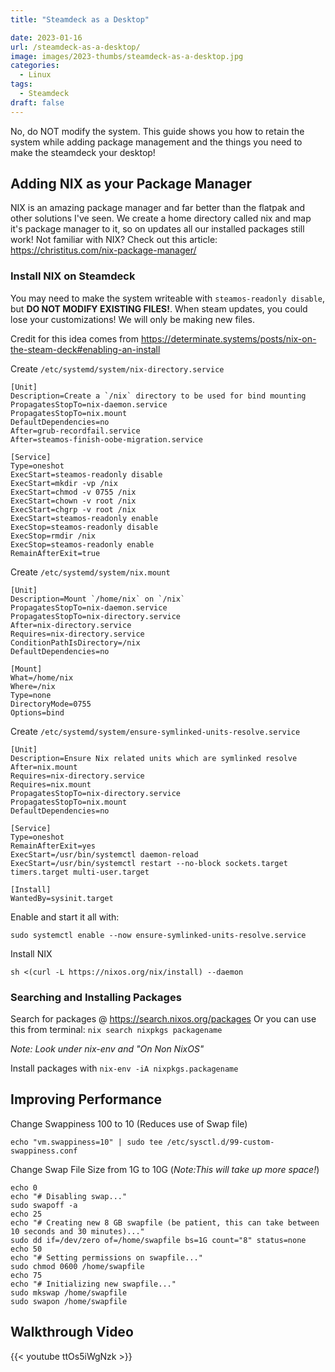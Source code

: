 ```yaml
---
title: "Steamdeck as a Desktop"

date: 2023-01-16
url: /steamdeck-as-a-desktop/
image: images/2023-thumbs/steamdeck-as-a-desktop.jpg
categories:
  - Linux
tags:
  - Steamdeck
draft: false
---
```

No, do NOT modify the system. This guide shows you how to retain the system while adding package management and the things you need to make the steamdeck your desktop!
<!--more-->

## Adding NIX as your Package Manager

NIX is an amazing package manager and far better than the flatpak and other solutions I've seen. We create a home directory called nix and map it's package manager to it, so on updates all our installed packages still work! Not familiar with NIX? Check out this article: <https://christitus.com/nix-package-manager/>

### Install NIX on Steamdeck

You may need to make the system writeable with `steamos-readonly disable`, but **DO NOT MODIFY EXISTING FILES!**. When steam updates, you could lose your customizations! We will only be making new files. 

Credit for this idea comes from <https://determinate.systems/posts/nix-on-the-steam-deck#enabling-an-install>

Create `/etc/systemd/system/nix-directory.service`

```
[Unit]
Description=Create a `/nix` directory to be used for bind mounting
PropagatesStopTo=nix-daemon.service
PropagatesStopTo=nix.mount
DefaultDependencies=no
After=grub-recordfail.service
After=steamos-finish-oobe-migration.service

[Service]
Type=oneshot
ExecStart=steamos-readonly disable
ExecStart=mkdir -vp /nix
ExecStart=chmod -v 0755 /nix
ExecStart=chown -v root /nix
ExecStart=chgrp -v root /nix
ExecStart=steamos-readonly enable
ExecStop=steamos-readonly disable
ExecStop=rmdir /nix
ExecStop=steamos-readonly enable
RemainAfterExit=true
```

Create `/etc/systemd/system/nix.mount`

```
[Unit]
Description=Mount `/home/nix` on `/nix`
PropagatesStopTo=nix-daemon.service
PropagatesStopTo=nix-directory.service
After=nix-directory.service
Requires=nix-directory.service
ConditionPathIsDirectory=/nix
DefaultDependencies=no

[Mount]
What=/home/nix
Where=/nix
Type=none
DirectoryMode=0755
Options=bind
```

Create `/etc/systemd/system/ensure-symlinked-units-resolve.service`

```
[Unit]
Description=Ensure Nix related units which are symlinked resolve
After=nix.mount
Requires=nix-directory.service
Requires=nix.mount
PropagatesStopTo=nix-directory.service
PropagatesStopTo=nix.mount
DefaultDependencies=no

[Service]
Type=oneshot
RemainAfterExit=yes
ExecStart=/usr/bin/systemctl daemon-reload
ExecStart=/usr/bin/systemctl restart --no-block sockets.target timers.target multi-user.target

[Install]
WantedBy=sysinit.target
```

Enable and start it all with:

```
sudo systemctl enable --now ensure-symlinked-units-resolve.service
```
Install NIX

```
sh <(curl -L https://nixos.org/nix/install) --daemon
```

### Searching and Installing Packages

Search for packages @ <https://search.nixos.org/packages> Or you can use this from terminal: `nix search nixpkgs packagename`

_Note: Look under nix-env and "On Non NixOS"_

Install packages with `nix-env -iA nixpkgs.packagename` 

## Improving Performance

Change Swappiness 100 to 10 (Reduces use of Swap file)

```
echo "vm.swappiness=10" | sudo tee /etc/sysctl.d/99-custom-swappiness.conf
```

Change Swap File Size from 1G to 10G (_Note:This will take up more space!_)

```
echo 0
echo "# Disabling swap..."
sudo swapoff -a
echo 25
echo "# Creating new 8 GB swapfile (be patient, this can take between 10 seconds and 30 minutes)..."
sudo dd if=/dev/zero of=/home/swapfile bs=1G count="8" status=none
echo 50
echo "# Setting permissions on swapfile..."
sudo chmod 0600 /home/swapfile
echo 75
echo "# Initializing new swapfile..."
sudo mkswap /home/swapfile  
sudo swapon /home/swapfile 
```

## Walkthrough Video

{{< youtube ttOs5iWgNzk >}}
